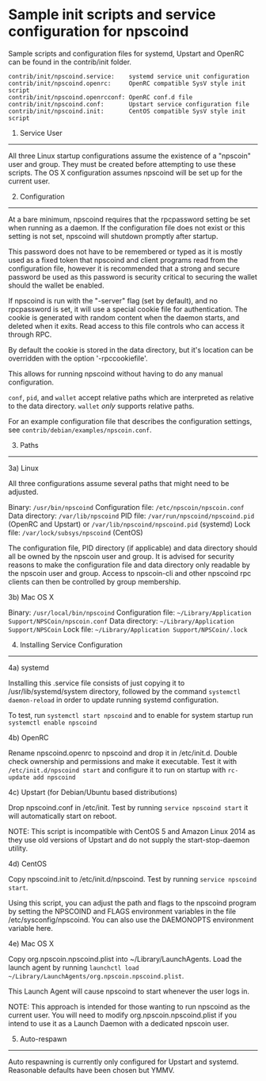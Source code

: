 Sample init scripts and service configuration for npscoind
==========================================================

Sample scripts and configuration files for systemd, Upstart and OpenRC
can be found in the contrib/init folder.

    contrib/init/npscoind.service:    systemd service unit configuration
    contrib/init/npscoind.openrc:     OpenRC compatible SysV style init script
    contrib/init/npscoind.openrcconf: OpenRC conf.d file
    contrib/init/npscoind.conf:       Upstart service configuration file
    contrib/init/npscoind.init:       CentOS compatible SysV style init script

1. Service User
---------------------------------

All three Linux startup configurations assume the existence of a "npscoin" user
and group.  They must be created before attempting to use these scripts.
The OS X configuration assumes npscoind will be set up for the current user.

2. Configuration
---------------------------------

At a bare minimum, npscoind requires that the rpcpassword setting be set
when running as a daemon.  If the configuration file does not exist or this
setting is not set, npscoind will shutdown promptly after startup.

This password does not have to be remembered or typed as it is mostly used
as a fixed token that npscoind and client programs read from the configuration
file, however it is recommended that a strong and secure password be used
as this password is security critical to securing the wallet should the
wallet be enabled.

If npscoind is run with the "-server" flag (set by default), and no rpcpassword is set,
it will use a special cookie file for authentication. The cookie is generated with random
content when the daemon starts, and deleted when it exits. Read access to this file
controls who can access it through RPC.

By default the cookie is stored in the data directory, but it's location can be overridden
with the option '-rpccookiefile'.

This allows for running npscoind without having to do any manual configuration.

`conf`, `pid`, and `wallet` accept relative paths which are interpreted as
relative to the data directory. `wallet` *only* supports relative paths.

For an example configuration file that describes the configuration settings,
see `contrib/debian/examples/npscoin.conf`.

3. Paths
---------------------------------

3a) Linux

All three configurations assume several paths that might need to be adjusted.

Binary:              `/usr/bin/npscoind`
Configuration file:  `/etc/npscoin/npscoin.conf`
Data directory:      `/var/lib/npscoind`
PID file:            `/var/run/npscoind/npscoind.pid` (OpenRC and Upstart) or `/var/lib/npscoind/npscoind.pid` (systemd)
Lock file:           `/var/lock/subsys/npscoind` (CentOS)

The configuration file, PID directory (if applicable) and data directory
should all be owned by the npscoin user and group.  It is advised for security
reasons to make the configuration file and data directory only readable by the
npscoin user and group.  Access to npscoin-cli and other npscoind rpc clients
can then be controlled by group membership.

3b) Mac OS X

Binary:              `/usr/local/bin/npscoind`
Configuration file:  `~/Library/Application Support/NPSCoin/npscoin.conf`
Data directory:      `~/Library/Application Support/NPSCoin`
Lock file:           `~/Library/Application Support/NPSCoin/.lock`

4. Installing Service Configuration
-----------------------------------

4a) systemd

Installing this .service file consists of just copying it to
/usr/lib/systemd/system directory, followed by the command
`systemctl daemon-reload` in order to update running systemd configuration.

To test, run `systemctl start npscoind` and to enable for system startup run
`systemctl enable npscoind`

4b) OpenRC

Rename npscoind.openrc to npscoind and drop it in /etc/init.d.  Double
check ownership and permissions and make it executable.  Test it with
`/etc/init.d/npscoind start` and configure it to run on startup with
`rc-update add npscoind`

4c) Upstart (for Debian/Ubuntu based distributions)

Drop npscoind.conf in /etc/init.  Test by running `service npscoind start`
it will automatically start on reboot.

NOTE: This script is incompatible with CentOS 5 and Amazon Linux 2014 as they
use old versions of Upstart and do not supply the start-stop-daemon utility.

4d) CentOS

Copy npscoind.init to /etc/init.d/npscoind. Test by running `service npscoind start`.

Using this script, you can adjust the path and flags to the npscoind program by
setting the NPSCOIND and FLAGS environment variables in the file
/etc/sysconfig/npscoind. You can also use the DAEMONOPTS environment variable here.

4e) Mac OS X

Copy org.npscoin.npscoind.plist into ~/Library/LaunchAgents. Load the launch agent by
running `launchctl load ~/Library/LaunchAgents/org.npscoin.npscoind.plist`.

This Launch Agent will cause npscoind to start whenever the user logs in.

NOTE: This approach is intended for those wanting to run npscoind as the current user.
You will need to modify org.npscoin.npscoind.plist if you intend to use it as a
Launch Daemon with a dedicated npscoin user.

5. Auto-respawn
-----------------------------------

Auto respawning is currently only configured for Upstart and systemd.
Reasonable defaults have been chosen but YMMV.
